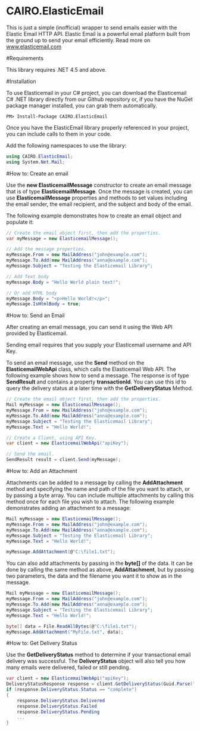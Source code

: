 # CAIRO.ElasticEmail

This is just a simple (inofficial) wrapper to send emails easier with the Elastic Email HTTP API.
Elastic Email is a powerful email platform built from the ground up to send your email efficiently.
Read more on www.elasticemail.com


#Requirements

This library requires .NET 4.5 and above.

#Installation

To use Elasticemail in your C# project, you can download the Elasticemail C# .NET library directly from our Github repository or, if you have the NuGet package manager installed, you can grab them automatically.

```
PM> Install-Package CAIRO.ElasticEmail 
```

Once you have the ElasticEmail library properly referenced in your project, you can include calls to them in your code. 

Add the following namespaces to use the library:
```csharp
using CAIRO.ElasticEmail;
using System.Net.Mail;
```

#How to: Create an email

Use the **new ElasticemailMessage** constructor to create an email message that is of type **ElasticemailMessage**. Once the message is created, you can use **ElasticemailMessage** properties and methods to set values including the email sender, the email recipient, and the subject and body of the email.

The following example demonstrates how to create an email object and populate it:

```csharp
// Create the email object first, then add the properties.
var myMessage = new ElasticemailMessage();

// Add the message properties.
myMessage.From = new MailAddress("john@example.com");
myMessage.To.Add(new MailAddress("anna@example.com");
myMessage.Subject = "Testing the Elasticemail Library";

// Add Text body
myMessage.Body = "Hello World plain text!";

// Or add HTML body
myMessage.Body = "<p>Hello World!</p>";
myMessage.IsHtmlBody = true;
```

#How to: Send an Email

After creating an email message, you can send it using the Web API provided by Elasticemail.

Sending email requires that you supply your Elasticemail username and API Key.

To send an email message, use the **Send** method on the **ElasticemailWebApi** class, which calls the Elasticemail Web API. The following example shows how to send a message. The response is of type **SendResult** and contains a property **transactionId**. You can use this id to query the delivery status at a later time with the **GetDeliveryStatus** Method.

```csharp
// Create the email object first, then add the properties.
Mail myMessage = new ElasticemailMessage();
myMessage.From = new MailAddress("john@example.com");
myMessage.To.Add(new MailAddress("anna@example.com");
myMessage.Subject = "Testing the Elasticemail Library";
myMessage.Text = "Hello World!";

// Create a Client, using API Key.
var client = new ElasticemailWebApi("apiKey");

// Send the email.
SendResult result = client.Send(myMessage);
```

#How to: Add an Attachment

Attachments can be added to a message by calling the **AddAttachment** method and specifying the name and path of the file you want to attach, or by passing a byte array. You can include multiple attachments by calling this method once for each file you wish to attach. The following example demonstrates adding an attachment to a message:

```csharp
Mail myMessage = new ElasticemailMessage();
myMessage.From = new MailAddress("john@example.com");
myMessage.To.Add(new MailAddress("anna@example.com");
myMessage.Subject = "Testing the Elasticemail Library";
myMessage.Text = "Hello World!";

myMessage.AddAttachment(@"C:\file1.txt");
```

You can also add attachments by passing in the **byte[]** of the data. It can be done by calling the same method as above, **AddAttachment**, but by passing two parameters, the data and the filename you want it to show as in the message.

```csharp
Mail myMessage = new ElasticemailMessage();
myMessage.From = new MailAddress("john@example.com");
myMessage.To.Add(new MailAddress("anna@example.com");
myMessage.Subject = "Testing the Elasticemail Library";
myMessage.Text = "Hello World!";

byte[] data = File.ReadAllBytes(@"C:\file1.txt");
myMessage.AddAttachment("MyFile.txt", data);
```

#How to: Get Delivery Status

Use the **GetDeliveryStatus** method to determine if your transactional email delivery was successful. The **DeliveryStatus** object will also tell you how many emails were delivered, failed or still pending.

```csharp
var client = new ElasticemailWebApi("apiKey");
DeliveryStatusResponse response = client.GetDeliveryStatus(Guid.Parse("transactionId"));
if (response.DeliveryStatus.Status == "complete")
{
    response.DeliveryStatus.Delivered
    response.DeliveryStatus.Failed
    response.DeliveryStatus.Pending
    ...
}
```

